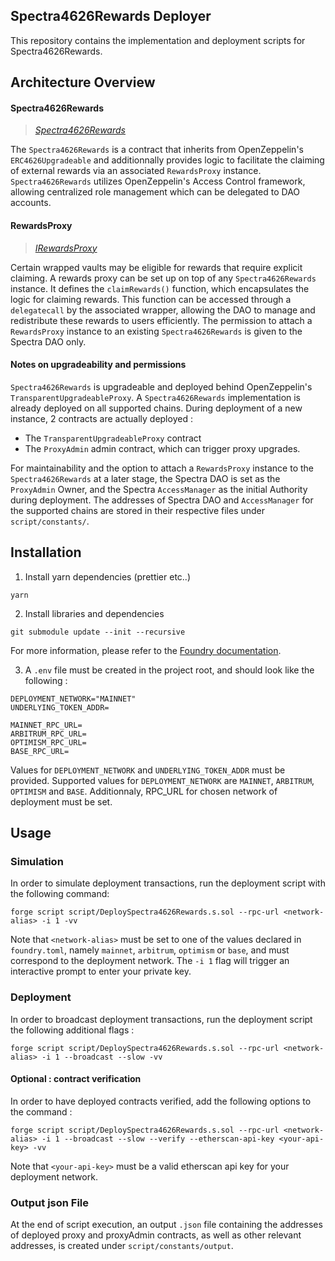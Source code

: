 ## Spectra4626Rewards Deployer

This repository contains the implementation and deployment scripts for Spectra4626Rewards.

## Architecture Overview

#### Spectra4626Rewards

> *[Spectra4626Rewards](./src/utils/Spectra4626Rewards.sol)*

The `Spectra4626Rewards` is a contract that inherits from OpenZeppelin's `ERC4626Upgradeable` and additionnally provides logic to facilitate the claiming of external rewards via an associated `RewardsProxy` instance.
`Spectra4626Rewards` utilizes OpenZeppelin's Access Control framework, allowing centralized role management which can be delegated to DAO accounts.

#### RewardsProxy

> *[IRewardsProxy](./src/utils/interfaces/IRewardsProxy.sol)*

Certain wrapped vaults may be eligible for rewards that require explicit claiming. A rewards proxy can be set up on top of any `Spectra4626Rewards` instance. It defines the `claimRewards()` function, which encapsulates the logic for claiming rewards. This function can be accessed through a `delegatecall` by the associated wrapper, allowing the DAO to manage and redistribute these rewards to users efficiently. The permission to attach a `RewardsProxy` instance to an existing `Spectra4626Rewards` is given to the Spectra DAO only.

#### Notes on upgradeability and permissions
`Spectra4626Rewards` is upgradeable and deployed behind OpenZeppelin's `TransparentUpgradeableProxy`. A `Spectra4626Rewards` implementation is already deployed on all supported chains.
During deployment of a new instance, 2 contracts are actually deployed :
- The `TransparentUpgradeableProxy` contract
- The `ProxyAdmin` admin contract, which can trigger proxy upgrades.

For maintainability and the option to attach a `RewardsProxy` instance to the `Spectra4626Rewards` at a later stage, the Spectra DAO is set as the `ProxyAdmin` Owner, and the Spectra `AccessManager` as the initial Authority during deployment. The addresses of Spectra DAO and `AccessManager` for the supported chains are stored in their respective files under `script/constants/`.

## Installation

1. Install yarn dependencies (prettier etc..)

```shell
yarn 
```

2. Install libraries and dependencies

```shell
git submodule update --init --recursive
```

For more information, please refer to the [Foundry documentation](https://book.getfoundry.sh/).

3. A `.env` file must be created in the project root, and should look like the following :
```
DEPLOYMENT_NETWORK="MAINNET"
UNDERLYING_TOKEN_ADDR=

MAINNET_RPC_URL=
ARBITRUM_RPC_URL=
OPTIMISM_RPC_URL=
BASE_RPC_URL=
```
Values for `DEPLOYMENT_NETWORK` and `UNDERLYING_TOKEN_ADDR` must be provided.
Supported values for `DEPLOYMENT_NETWORK` are `MAINNET`, `ARBITRUM`, `OPTIMISM` and `BASE`.
Additionnaly, RPC_URL for chosen network of deployment must be set.

## Usage

### Simulation
In order to simulate deployment transactions, run the deployment script with the following command:
```
forge script script/DeploySpectra4626Rewards.s.sol --rpc-url <network-alias> -i 1 -vv
```
Note that `<network-alias>` must be set to one of the values declared in `foundry.toml`, namely `mainnet`, `arbitrum`, `optimism` or `base`, and must correspond to the deployment network.
The `-i 1` flag will trigger an interactive prompt to enter your private key.

### Deployment
In order to broadcast deployment transactions, run the deployment script the following additional flags :
```
forge script script/DeploySpectra4626Rewards.s.sol --rpc-url <network-alias> -i 1 --broadcast --slow -vv
```

#### Optional : contract verification
In order to have deployed contracts verified, add the following options to the command :
```
forge script script/DeploySpectra4626Rewards.s.sol --rpc-url <network-alias> -i 1 --broadcast --slow --verify --etherscan-api-key <your-api-key> -vv
```
Note that `<your-api-key>` must be a valid etherscan api key for your deployment network.

### Output json File
At the end of script execution, an output `.json` file containing the addresses of deployed proxy and proxyAdmin contracts, as well as other relevant addresses, is created under `script/constants/output`.
